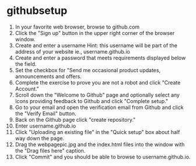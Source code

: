 # githubsetup
1. In your favorite web browser, browse to github.com
2. Click the "Sign up" button in the upper right corner of the browser window.
3. Create and enter a username Hint: this username will be part of the address of your website ie., username.github.io
4. Create and enter a password that meets requirements displayed below the field.
5. Set the checkbox for "Send me occasional product updates, announcements and offers.
6. Complete the exercise to prove you are not a robot and click "Create Account."
7. Scroll down the "Welcome to Github" page and optionally select any icons providing feedback to Github and click "Complete setup."
8. Go to your email and open the verification email from Github and click the "Verify Email" button.
9. Back on the Github page click "create repository."
10. Enter username.github.io
11. Click "Uploading an existing file" in the "Quick setup" box about half way down the page. 
12. Drag the webpagepic.jpg and the index.html files into the window with the "Drag files here" caption.
13. Click "Commit" and you should be able to browse to username.github.io.

